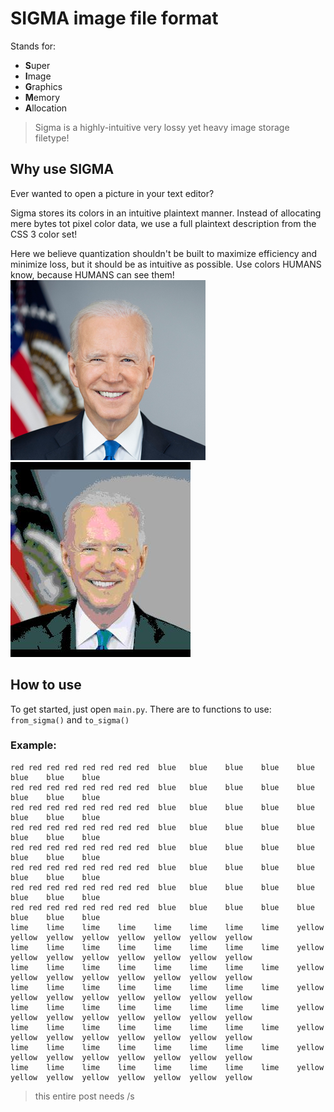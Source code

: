 # SIGMA image file format
Stands for:
- **S**uper
- **I**mage
- **G**raphics
- **M**emory
- **A**llocation
> Sigma is a highly-intuitive very lossy yet heavy image storage filetype!
## Why use SIGMA
Ever wanted to open a picture in your text editor?

Sigma stores its colors in an intuitive plaintext manner.
Instead of allocating mere bytes tot pixel color data,
we use a full plaintext description from the CSS 3 color set!

Here we believe quantization shouldn't be built to maximize efficiency and minimize loss,
but it should be as intuitive as possible. Use colors HUMANS know, because HUMANS can see them!
<br>
![epic picture fail](./assets/biden.png)
![epic picture fail](./assets/biden_out.jpg)
## How to use
To get started, just open `main.py`.
There are to functions to use: `from_sigma()` and `to_sigma()`


### Example:
```
red	red	red	red	red	red	red	red	 blue	blue	blue	blue	blue	blue	blue	blue
red	red	red	red	red	red	red	red	 blue	blue	blue	blue	blue	blue	blue	blue
red	red	red	red	red	red	red	red	 blue	blue	blue	blue	blue	blue	blue	blue
red	red	red	red	red	red	red	red	 blue	blue	blue	blue	blue	blue	blue	blue
red	red	red	red	red	red	red	red	 blue	blue	blue	blue	blue	blue	blue	blue
red	red	red	red	red	red	red	red	 blue	blue	blue	blue	blue	blue	blue	blue
red	red	red	red	red	red	red	red	 blue	blue	blue	blue	blue	blue	blue	blue
red	red	red	red	red	red	red	red	 blue	blue	blue	blue	blue	blue	blue	blue
lime	lime	lime	lime	lime	lime	lime	lime	yellow	yellow	yellow	yellow	yellow	yellow	yellow	yellow
lime	lime	lime	lime	lime	lime	lime	lime	yellow	yellow	yellow	yellow	yellow	yellow	yellow	yellow
lime	lime	lime	lime	lime	lime	lime	lime	yellow	yellow	yellow	yellow	yellow	yellow	yellow	yellow
lime	lime	lime	lime	lime	lime	lime	lime	yellow	yellow	yellow	yellow	yellow	yellow	yellow	yellow
lime	lime	lime	lime	lime	lime	lime	lime	yellow	yellow	yellow	yellow	yellow	yellow	yellow	yellow
lime	lime	lime	lime	lime	lime	lime	lime	yellow	yellow	yellow	yellow	yellow	yellow	yellow	yellow
lime	lime	lime	lime	lime	lime	lime	lime	yellow	yellow	yellow	yellow	yellow	yellow	yellow	yellow
lime	lime	lime	lime	lime	lime	lime	lime	yellow	yellow	yellow	yellow	yellow	yellow	yellow	yellow
```

> this entire post needs /s
